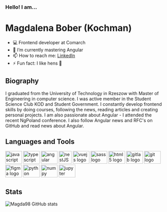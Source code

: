 ### Hello! I am...
# Magdalena Bober (Kochman)

- 💻 Frontend developer at Comarch
- 🌱 I’m currently mastering Angular
- 📫 How to reach me: [LinkedIn](https://linkedin.com/in/magdalena-bober)
- ⚡ Fun fact: I like hens 🐓

## Biography
I graduated from the University of Technology in Rzeszow with Master of
Engineering in computer science. I was active member in the Student Science
Club KOD and Student Government. I constantly develop frontend skills by doing
courses, following the news, reading articles and creating personal projects. I am also passionate about Angular -
I attended the recent NgPoland conference. I also follow Angular news and RFC's on
GitHub and read news about Angular.

## Languages and Tools  
<div align="left">
  <img src="https://cdn.jsdelivr.net/gh/devicons/devicon/icons/javascript/javascript-original.svg" height="40" width="52" alt="javascript logo"  />
  <img src="https://cdn.jsdelivr.net/gh/devicons/devicon/icons/typescript/typescript-original.svg" height="40" width="52" alt="typescript logo" />
  <img src="https://angular.io/assets/images/logos/angular/angular.svg" height="40" width="52" alt="angular logo"  />
  <img src="https://user-images.githubusercontent.com/33430525/213930029-1b19beb8-1bb1-4634-8717-7e81f6becf62.png"  height="40" width="40" alt="nestJS logo" style="object-fit:contain;">
  <img src="https://cdn.jsdelivr.net/gh/devicons/devicon/icons/vuejs/vuejs-original.svg" height="40" width="52" alt="vuejs logo"  />
  <img src="https://cdn.jsdelivr.net/gh/devicons/devicon/icons/sass/sass-original.svg" height="40" width="52" alt="sass logo"  />
  <img src="https://cdn.jsdelivr.net/gh/devicons/devicon/icons/html5/html5-original.svg" height="40" width="52" alt="html5 logo"  />
  <img src="https://cdn.jsdelivr.net/gh/devicons/devicon/icons/gitlab/gitlab-original.svg" height="40" width="52" alt="gitlab logo"  />
  <img src="https://cdn.jsdelivr.net/gh/devicons/devicon/icons/git/git-original.svg" height="40" width="52" alt="git logo"  />
  <img src="https://cdn.jsdelivr.net/gh/devicons/devicon/icons/figma/figma-original.svg" height="40" width="52" alt="figma logo"  />
  <img src="https://cdn.jsdelivr.net/gh/devicons/devicon/icons/python/python-original.svg" height="40" width="52" alt="python logo"  />
  <img src="https://cdn.jsdelivr.net/gh/devicons/devicon/icons/numpy/numpy-original.svg" height="40" width="52" alt="numpy logo"  />
  <img src="https://cdn.jsdelivr.net/gh/devicons/devicon/icons/jupyter/jupyter-original.svg" height="40" width="52" alt="jupyter logo"  />
</div>

## Stats

![Magda98 GitHub stats](https://github-readme-stats.vercel.app/api?username=magda98&count_private=true&theme=material-palenight)

<!--
**Magda98/Magda98** is a ✨ _special_ ✨ repository because its `README.md` (this file) appears on your GitHub profile.

Here are some ideas to get you started:

- 🔭 I’m currently working on ...
- 🌱 I’m currently learning ...
- 👯 I’m looking to collaborate on ...
- 🤔 I’m looking for help with ...
- 💬 Ask me about ...
- 📫 How to reach me: ...
- 😄 Pronouns: ...
- ⚡ Fun fact: ...
-->

